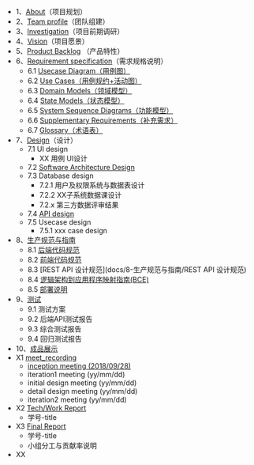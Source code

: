 * 1、[About](docs/1-about.md)（项目规划）
* 2、[Team profile](docs/2-team-profile.md)（团队组建）
* 3、[Investigation](docs/3-investigation.md)（项目前期调研）
* 4、[Vision](docs/4-vision.md)（项目愿景）
* 5、[Product Backlog](docs/5-product-backlog.md) （产品特性）
* 6、[Requirement specification](docs/6-requirement-specification.md)（需求规格说明）
    - 6.1 [Usecase Diagram（用例图）](docs/6-requirement-specification/1-usecase-diagram.md)
    - 6.2 [Use Cases（用例规约+活动图）](docs/6-requirement-specification/2-use-cases.md)
    - 6.3 [Domain Models（领域模型）](docs/6-requirement-specification/3-domain-models.md)
    - 6.4 [State Models（状态模型）](docs/6-requirement-specification/4-state-models.md)
    - 6.5 [System Sequence Diagrams（功能模型）](docs/6-requirement-specification/5-system-sequence-diagrams.md)
    - 6.6 [Supplementary Requirements（补充需求）](docs/6-requirement-specification/6-supplementary-requirements.md)
    - 6.7 [Glossary（术语表）](docs/6-requirement-specification/7-glossary.md)
* 7、[Design](docs/7-design)（设计）
    - 7.1 UI design
        - XX 用例 UI设计
    - 7.2 [Software Architecture Design](docs/7-design/2-architecture-design.md)
    - 7.3 Database design
        - 7.2.1 用户及权限系统与数据表设计
        - 7.2.2 XX子系统数据课设计 
        - 7.2.x 第三方数据评审结果
    - 7.4 [API design](https://superfatseries.github.io/API-Document/)
    - 7.5 Usecase design
         - 7.5.1 xxx case design
* 8、[生产规范与指南](docs/8-生产规范与指南)
    - 8.1 [后端代码规范](docs/8-生产规范与指南/后端代码规范)
    - 8.2 [前端代码规范](docs/8-生产规范与指南/前端代码规范)
    - 8.3 [REST API 设计规范](docs/8-生产规范与指南/REST API 设计规范)
    - 8.4 [逻辑架构到应用程序映射指南(BCE)](docs/8-生产规范与指南/逻辑架构到应用程序映射指南)
    - 8.5 [部署说明](docs/8-生产规范与指南/部署说明)
* 9、[测试](docs/9-测试)
    - 9.1 测试方案
    - 9.2 后端API测试报告
    - 9.3 综合测试报告
    - 9.4 回归测试报告
* 10、[成品展示](docs/10-成品展示)
* X1 [meet_recording](docs/X1-meet-records)
    - [inception meeting (2018/09/28)](docs/X1-meet-records/20180928)
    - iteration1 meeting (yy/mm/dd)
    - initial design meeting (yy/mm/dd)
    - detail design meeting (yy/mm/dd)
    - iteration2 meeting (yy/mm/dd)
* X2 [Tech/Work Report](docs/X2-work-report)
    - 学号-title
* X3 [Final Report](docs/X3-final-report)
    - 学号-title
    - 小组分工与贡献率说明
* XX
